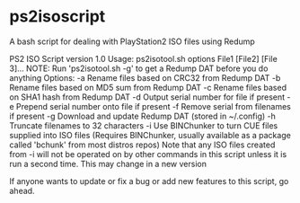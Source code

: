 # ps2isoscript
A bash script for dealing with PlayStation2 ISO files using Redump

PS2 ISO Script version 1.0
Usage: ps2isotool.sh options File1 [File2] [File 3]...
NOTE: Run 'ps2isotool.sh -g' to get a Redump DAT before you do anything
Options: 
 -a Rename files based on CRC32 from Redump DAT
 -b Rename files based on MD5 sum from Redump DAT
 -c Rename files based on SHA1 hash from Redump DAT
 -d Output serial number for file if present
 -e Prepend serial number onto file if present
 -f Remove serial from filenames if present
 -g Download and update Redump DAT (stored in ~/.config)
 -h Truncate filenames to 32 characters
 -i Use BINChunker to turn CUE files supplied into ISO files (Requires BINChunker,
    usually available as a package called 'bchunk' from most distros repos) 
    Note that any ISO files created from -i will not be operated on by other
    commands in this script unless it is run a second time. This may change
    in a new version
 
 If anyone wants to update or fix a bug or add new features to this script, go ahead.
